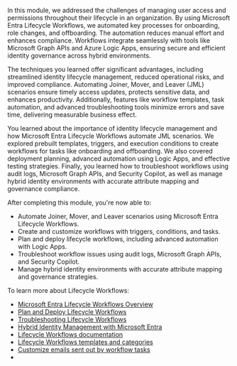 In this module, we addressed the challenges of managing user access and permissions throughout their lifecycle in an organization. By using Microsoft Entra Lifecycle Workflows, we automated key processes for onboarding, role changes, and offboarding. The automation reduces manual effort and enhances compliance. Workflows integrate seamlessly with tools like Microsoft Graph APIs and Azure Logic Apps, ensuring secure and efficient identity governance across hybrid environments.

The techniques you learned offer significant advantages, including streamlined identity lifecycle management, reduced operational risks, and improved compliance. Automating Joiner, Mover, and Leaver (JML) scenarios ensure timely access updates, protects sensitive data, and enhances productivity. Additionally, features like workflow templates, task automation, and advanced troubleshooting tools minimize errors and save time, delivering measurable business effect.

You learned about the importance of identity lifecycle management and how Microsoft Entra Lifecycle Workflows automate JML scenarios. We explored prebuilt templates, triggers, and execution conditions to create workflows for tasks like onboarding and offboarding. We also covered deployment planning, advanced automation using Logic Apps, and effective testing strategies. Finally, you learned how to troubleshoot workflows using audit logs, Microsoft Graph APIs, and Security Copilot, as well as manage hybrid identity environments with accurate attribute mapping and governance compliance.

After completing this module, you're now able to:  
- Automate Joiner, Mover, and Leaver scenarios using Microsoft Entra Lifecycle Workflows.  
- Create and customize workflows with triggers, conditions, and tasks.  
- Plan and deploy lifecycle workflows, including advanced automation with Logic Apps.  
- Troubleshoot workflow issues using audit logs, Microsoft Graph APIs, and Security Copilot.  
- Manage hybrid identity environments with accurate attribute mapping and governance strategies.  

To learn more about Lifecycle Workflows:  
- [Microsoft Entra Lifecycle Workflows Overview](/azure/active-directory/governance/lifecycle-workflows-overview)
- [Plan and Deploy Lifecycle Workflows](/azure/active-directory/governance/lifecycle-workflows-plan-deploy)  
- [Troubleshooting Lifecycle Workflows](/azure/active-directory/governance/lifecycle-workflows-troubleshoot)  
- [Hybrid Identity Management with Microsoft Entra](/azure/active-directory/hybrid/whatis-hybrid-identity)  
- [Lifecycle Workflows documentation](/graph/api/resources/identitygovernance-lifecycleworkflows-overview)
- [Lifecycle Workflows templates and categories](/entra/id-governance/lifecycle-workflow-templates)
- [Customize emails sent out by workflow tasks](/entra/id-governance/customize-workflow-email)
- 